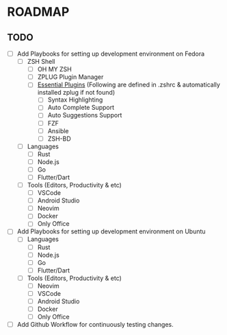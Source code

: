 # ROADMAP

## TODO
- [ ] Add Playbooks for setting up development environment on Fedora 
    - [ ] ZSH Shell
        - [ ] OH MY ZSH
        - [ ] ZPLUG Plugin Manager
        - [ ] [Essential Plugins](https://github.com/unixorn/awesome-zsh-plugins) (Following are defined in .zshrc & automatically installed zplug if not found)
            - [ ] Syntax Highlighting
            - [ ] Auto Complete Support
            - [ ] Auto Suggestions Support
            - [ ] FZF
            - [ ] Ansible
            - [ ] ZSH-BD
    - [ ] Languages
        - [ ] Rust
        - [ ] Node.js
        - [ ] Go
        - [ ] Flutter/Dart
    - [ ] Tools (Editors, Productivity & etc)
        - [ ] VSCode
        - [ ] Android Studio
        - [ ] Neovim
        - [ ] Docker
        - [ ] Only Office
- [ ] Add Playbooks for setting up development environment on Ubuntu
    - [ ] Languages
        - [ ] Rust
        - [ ] Node.js
        - [ ] Go
        - [ ] Flutter/Dart
    - [ ] Tools (Editors, Productivity & etc)
        - [ ] Neovim
        - [ ] VSCode
        - [ ] Android Studio
        - [ ] Docker
        - [ ] Only Office
- [ ] Add Github Workflow for continuously testing changes.
